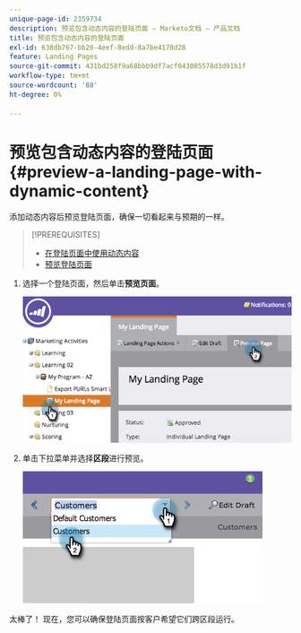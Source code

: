 ```yaml
---
unique-page-id: 2359734
description: 预览包含动态内容的登陆页面 — Marketo文档 — 产品文档
title: 预览包含动态内容的登陆页面
exl-id: 638db767-bb20-4eef-8edd-8a7be4178d28
feature: Landing Pages
source-git-commit: 431bd258f9a68bbb9df7acf043085578d3d91b1f
workflow-type: tm+mt
source-wordcount: '88'
ht-degree: 0%

---
```


# 预览包含动态内容的登陆页面 {#preview-a-landing-page-with-dynamic-content}

添加动态内容后预览登陆页面，确保一切看起来与预期的一样。

>[!PREREQUISITES]
>
>* [在登陆页面中使用动态内容](/help/marketo/product-docs/demand-generation/landing-pages/personalizing-landing-pages/use-dynamic-content-in-a-landing-page.md)
>* [预览登陆页面](/help/marketo/product-docs/demand-generation/landing-pages/landing-page-actions/preview-a-landing-page.md)

1. 选择一个登陆页面，然后单击&#x200B;**预览页面**。

   ![](assets/image2014-9-17-16-3a9-3a55.png)

1. 单击下拉菜单并选择&#x200B;**区段**&#x200B;进行预览。

   ![](assets/image2014-9-25-15-3a34-3a40.png)

太棒了！ 现在，您可以确保登陆页面按客户希望它们跨区段运行。
